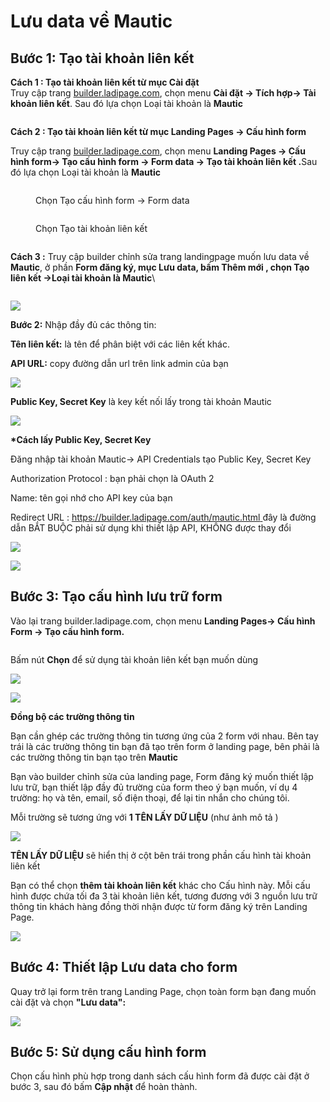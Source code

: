 # Lưu data về Mautic

## **Bước 1: Tạo tài khoản liên kết**

**Cách 1 : Tạo tài khoản liên kết từ mục Cài đặt** \
Truy cập trang [builder.ladipage.com](http://builder.ladipage.com/), chọn menu **Cài đặt -> Tích hợp-> Tài khoản liên kết**. Sau đó lựa chọn Loại tài khoản là **Mautic**

<figure><img src="../../.gitbook/assets/image (1413).png" alt=""><figcaption></figcaption></figure>

**Cách 2 : Tạo tài khoản liên kết từ mục Landing Pages -> Cấu hình form**

Truy cập trang [builder.ladipage.com](http://builder.ladipage.com/), chọn menu **Landing Pages -> Cấu hình form-> Tạo cấu hình form -> Form data -> Tạo tài khoản liên kết .**&#x53;au đó lựa chọn Loại tài khoản là **Mautic**

<figure><img src="../../.gitbook/assets/image (1297).png" alt=""><figcaption><p>Chọn Tạo cấu hình form -> Form data </p></figcaption></figure>

<figure><img src="../../.gitbook/assets/image (1298).png" alt=""><figcaption><p>Chọn Tạo tài khoản liên kết</p></figcaption></figure>

<figure><img src="../../.gitbook/assets/image (1412).png" alt=""><figcaption></figcaption></figure>

**Cách 3 :** Truy cập builder chỉnh sửa trang landingpage muốn lưu data về **Mautic**, ở phần **Form đăng ký, mục Lưu data, bấm Thêm mới , chọn Tạo liên kết ->Loại tài khoản là Mautic**\


<figure><img src="../../.gitbook/assets/image (27).png" alt=""><figcaption></figcaption></figure>

![](<../../.gitbook/assets/image (576).png>)

**Bước 2:** Nhập đầy đủ các thông tin:

**Tên liên kết:** là tên để phân biệt với các liên kết khác.&#x20;

**API URL:**  copy đường dẫn url trên link admin của bạn

![](<../../.gitbook/assets/image (260).png>)

&#x20;**Public Key, Secret Key** là  key kết nối lấy trong tài khoản Mautic



![](<../../.gitbook/assets/image (579).png>)

**\*Cách lấy Public Key, Secret Key**&#x20;

Đăng nhập tài khoản Mautic-> API Credentials tạo Public Key, Secret Key

Authorization Protocol : bạn phải chọn là OAuth 2

Name: tên gọi nhớ cho API key của bạn

Redirect URL : [https://builder.ladipage.com/auth/mautic.html ](https://builder.ladipage.com/auth/mautic.html) đây là đường dẫn BẮT BUỘC phải sử dụng khi thiết lập API, KHÔNG được thay đổi&#x20;

![](<../../.gitbook/assets/image (1008).png>)

![](<../../.gitbook/assets/image (646).png>)

## Bước 3: **Tạo** cấu hình lưu trữ form&#x20;

Vào lại trang builder.ladipage.com, chọn menu **Landing Pages-> Cấu hình Form -> Tạo cấu hình form.**

<figure><img src="../../.gitbook/assets/cấu hình form (2).gif" alt=""><figcaption></figcaption></figure>

Bấm nút **Chọn** để sử dụng tài khoản liên kết bạn muốn dùng&#x20;

![](<../../.gitbook/assets/image (589).png>)

![](<../../.gitbook/assets/image (942).png>)

**Đồng bộ các trường thông tin**

Bạn cần ghép các trường thông tin tương ứng của 2 form với nhau. Bên tay trái là các trường thông tin bạn đã tạo trên form ở landing page, bên phải là các trường thông tin bạn tạo trên **Mautic**

Bạn vào builder chỉnh sửa của landing page, Form đăng ký muốn thiết lập lưu trữ, bạn thiết lập đầy đủ trường của form theo ý bạn muốn, ví dụ 4 trường: họ và tên, email, số điện thoại, để lại tin nhắn cho chúng tôi.

Mỗi trường sẽ tương ứng với **1 TÊN LẤY DỮ LIỆU** (như ảnh mô tả )

![](<../../.gitbook/assets/image (283).png>)

**TÊN LẤY DỮ LIỆU** sẽ hiển thị ở cột bên trái trong phần cấu hình tài khoản liên kết

Bạn có thể chọn **thêm tài khoản liên kết** khác cho Cấu hình này. Mỗi cấu hình được chứa tối đa 3 tài khoản liên kết, tương đương với 3 nguồn lưu trữ thông tin khách hàng đồng thời nhận được từ form đăng ký trên Landing Page.

![](<../../.gitbook/assets/image (588).png>)

## **Bước 4: Thiết lập Lưu data cho form**

&#x20;Quay trở lại form trên trang Landing Page, chọn toàn form bạn đang muốn cài đặt và chọn **"Lưu data":**

![](<../../.gitbook/assets/image (279).png>)

## **Bước 5: Sử dụng cấu hình form**

Chọn cấu hình phù hợp trong danh sách cấu hình form đã được cài đặt ở bước 3, sau đó bấm **Cập nhật** để hoàn thành.

